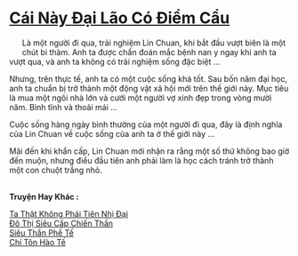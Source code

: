 <a href="https://truyentiki.com/cai-nay-dai-lao-co-diem-cau.33766/" title="Cái Này Đại Lão Có Điểm Cẩu"><h1>Cái Này Đại Lão Có Điểm Cẩu</h1></a><div style="display:table"><img align="right" style="float: left; padding: 10px;" src="https://truyentiki.com/images/story/200x260/33766.jpg" alt="">Là một người đi qua, trải nghiệm Lin Chuan, khi bắt đầu vượt biên là một chút bi thảm. Anh ta được chẩn đoán mắc bệnh nan y ngay khi anh ta vượt qua, và anh ta không có trải nghiệm sống đặc biệt ... <p></p> Nhưng, trên thực tế, anh ta có một cuộc sống khá tốt. Sau bốn năm đại học, anh ta chuẩn bị trở thành một động vật xã hội mới trên thế giới này. Mục tiêu là mua một ngôi nhà lớn và cưới một người vợ xinh đẹp trong vòng mười năm. Bình tĩnh và thoải mái ... <p></p> Cuộc sống hàng ngày bình thường của một người đi qua, đây là định nghĩa của Lin Chuan về cuộc sống của anh ta ở thế giới này ... <p></p> Mãi đến khi khẩn cấp, Lin Chuan mới nhận ra rằng một số thứ không bao giờ đến muộn, nhưng điều đầu tiên anh phải làm là học cách tránh trở thành một con chuột trắng nhỏ.</div><p><br><b>Truyện Hay Khác :</b></p><a href="https://truyentiki.com/ta-that-khong-phai-tien-nhi-dai.33765/" alt="Ta Thật Không Phải Tiên Nhị Đại">Ta Thật Không Phải Tiên Nhị Đại</a><br/><a href="https://github.com/nownovels/top500/tree/master/truyenhay/33936/" alt="Đô Thị Siêu Cấp Chiến Thần">Đô Thị Siêu Cấp Chiến Thần</a><br/><a href="https://github.com/nownovels/top500/tree/master/truyenhay/33783/" alt="Siêu Thần Phế Tế">Siêu Thần Phế Tế</a><br/><a href="https://github.com/nownovels/top500/tree/master/truyenhay/33946/" alt="Chí Tôn Hào Tế">Chí Tôn Hào Tế</a><br/>